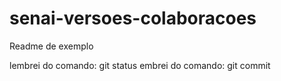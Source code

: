 # senai-versoes-colaboracoes

Readme de exemplo

lembrei do comando: git status
embrei do comando: git commit